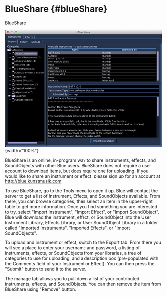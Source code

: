 BlueShare {#blueShare}
=========

BlueShare

![ BlueShare ](images/blueShare.png){width="100%"}

BlueShare is an online, in-program way to share instruments, effects,
and SoundObjects with other Blue users. BlueShare does not require a
user account to download items, but does require one for uploading. If
you would like to share an instrument or effect, please sign up for an
account at <http://blue.kunstmusik.com>

To use BlueShare, go to the Tools menu to open it up. Blue will contact
the server to get a list of Instrument, Effects, and SoundObjects
available. From there, you can browse categories, then select an item in
the upper-right table to get more information. Once you find something
you are interested to try, select \"Import Instrument\", \"Import
Effect\", or \"Import SoundObject\". Blue will download the instrument,
effect, or SoundObject into the User Instrument Library, Effects
Library, or User SoundObject Library in a folder called \"Imported
Instruments\", \"Imported Effects\", or \"Import SoundObjects\".

To upload and instrument or effect, switch to the Export tab. From there
you will see a place to enter your username and password, a listing of
instruments, effects, or SoundObjects from your libraries, a tree of
categories to use for uploading, and a description box (pre-populated
with the Comments field of your Instrument or Effect). You can then
press the \"Submit\" button to send it to the server.

The manage tab allows you to pull down a list of your contributed
instruments, effects, and SoundObjects. You can then remove the item
from BlueShare using \"Remove\" button.
